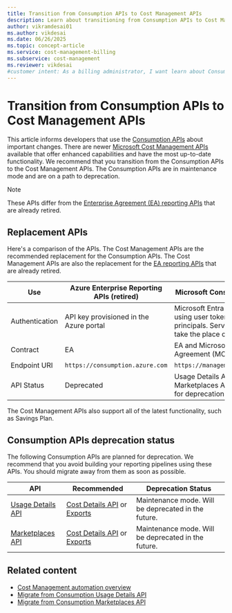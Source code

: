 ```yaml
---
title: Transition from Consumption APIs to Cost Management APIs
description: Learn about transitioning from Consumption APIs to Cost Management APIs for enhanced capabilities and up-to-date functionality in managing Azure costs.
author: vikramdesai01
ms.author: vikdesai
ms.date: 06/26/2025
ms.topic: concept-article
ms.service: cost-management-billing
ms.subservice: cost-management
ms.reviewer: vikdesai
#customer intent: As a billing administrator, I want learn about Consumption APIs getting replaced by Cost Management APIs so that I can plan replace them.
---
```


# Transition from Consumption APIs to Cost Management APIs

This article informs developers that use the [Consumption APIs](/rest/api/consumption) about important changes. There are newer [Microsoft Cost Management APIs](/rest/api/cost-management/) available that offer enhanced capabilities and have the most up-to-date functionality. We recommend that you transition from the Consumption APIs to the Cost Management APIs. The Consumption APIs are in maintenance mode and are on a path to deprecation.

> [!NOTE]
> These APIs differ from the [Enterprise Agreement (EA) reporting APIs](migrate-ea-reporting-arm-apis-overview.md) that are already retired.

## Replacement APIs

Here's a comparison of the APIs. The Cost Management APIs are the recommended replacement for the Consumption APIs. The Cost Management APIs are also the replacement for the [EA reporting APIs](migrate-ea-reporting-arm-apis-overview.md) that are already retired.

| **Use** | **Azure Enterprise Reporting APIs (retired)** | **Microsoft Consumption APIs** | **Microsoft Cost Management APIs (recommended)** |
| --- | --- | --- | --- |
| Authentication | API key provisioned in the Azure portal | Microsoft Entra authentication using user tokens or service principals. Service principals take the place of API keys. | Microsoft Entra authentication using user tokens or service principals. Service principals take the place of API keys. |
| Contract | EA  | EA and Microsoft Customer Agreement (MCA) | EA and MCA |
| Endpoint URI | `https://consumption.azure.com` | `https://management.azure.com` | `https://management.azure.com` |
| API Status | Deprecated | Usage Details API and Marketplaces API are planned for deprecation | Active |

The Cost Management APIs also support all of the latest functionality, such as Savings Plan.

## Consumption APIs deprecation status

The following Consumption APIs are planned for deprecation. We recommend that you avoid building your reporting pipelines using these APIs. You should migrate away from them as soon as possible.

| **API** | **Recommended** | **Deprecation Status** |
| --- | --- | --- |
| [Usage Details API](/rest/api/consumption/usage-details/list) | [Cost Details API](/rest/api/cost-management/generate-cost-details-report) or [Exports](../costs/tutorial-improved-exports.md) | Maintenance mode. Will be deprecated in the future. |
| [Marketplaces API](migrate-consumption-marketplaces-api.md) | [Cost Details API](/rest/api/cost-management/generate-cost-details-report) or [Exports](../costs/tutorial-improved-exports.md) | Maintenance mode. Will be deprecated in the future. | 

## Related content

- [Cost Management automation overview](automation-overview.md)
- [Migrate from Consumption Usage Details API](migrate-consumption-usage-details-api.md)
- [Migrate from Consumption Marketplaces API](migrate-consumption-marketplaces-api.md)
